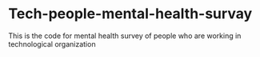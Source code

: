 # Tech-people-mental-health-survay
This is the code for mental health survey of people who are working in technological organization

